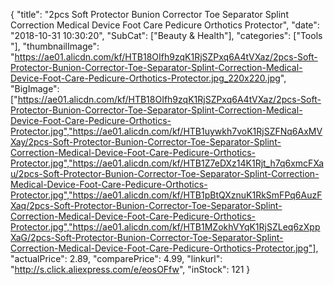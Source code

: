 {
	"title": "2pcs Soft Protector Bunion Corrector Toe Separator Splint Correction Medical Device Foot Care Pedicure Orthotics Protector",
	"date": "2018-10-31 10:30:20",
	"SubCat": ["Beauty & Health"],
	"categories": ["Tools "],
	"thumbnailImage": "https://ae01.alicdn.com/kf/HTB18OIfh9zqK1RjSZPxq6A4tVXaz/2pcs-Soft-Protector-Bunion-Corrector-Toe-Separator-Splint-Correction-Medical-Device-Foot-Care-Pedicure-Orthotics-Protector.jpg_220x220.jpg",
	"BigImage": ["https://ae01.alicdn.com/kf/HTB18OIfh9zqK1RjSZPxq6A4tVXaz/2pcs-Soft-Protector-Bunion-Corrector-Toe-Separator-Splint-Correction-Medical-Device-Foot-Care-Pedicure-Orthotics-Protector.jpg","https://ae01.alicdn.com/kf/HTB1uywkh7voK1RjSZFNq6AxMVXay/2pcs-Soft-Protector-Bunion-Corrector-Toe-Separator-Splint-Correction-Medical-Device-Foot-Care-Pedicure-Orthotics-Protector.jpg","https://ae01.alicdn.com/kf/HTB1Z7eDXz14K1Rjt_h7q6xmcFXau/2pcs-Soft-Protector-Bunion-Corrector-Toe-Separator-Splint-Correction-Medical-Device-Foot-Care-Pedicure-Orthotics-Protector.jpg","https://ae01.alicdn.com/kf/HTB1pBtQXznuK1RkSmFPq6AuzFXaq/2pcs-Soft-Protector-Bunion-Corrector-Toe-Separator-Splint-Correction-Medical-Device-Foot-Care-Pedicure-Orthotics-Protector.jpg","https://ae01.alicdn.com/kf/HTB1MZokhVYqK1RjSZLeq6zXppXaG/2pcs-Soft-Protector-Bunion-Corrector-Toe-Separator-Splint-Correction-Medical-Device-Foot-Care-Pedicure-Orthotics-Protector.jpg"],
	"actualPrice": 2.89,
	"comparePrice": 4.99,
	"linkurl": "http://s.click.aliexpress.com/e/eosOFfw",
	"inStock": 121
}
